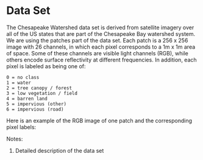 # Data Set
The Chesapeake Watershed data set is derived from satellite imagery over all of the US states that are part of the Chesapeake Bay watershed system. We are using the patches part of the data set. Each patch is a 256 x 256 image with 26 channels, in which each pixel corresponds to a 1m x 1m area of space. Some of these channels are visible light channels (RGB), while others encode surface reflectivity at different frequencies. In addition, each pixel is labeled as being one of:

    0 = no class
    1 = water
    2 = tree canopy / forest
    3 = low vegetation / field
    4 = barren land
    5 = impervious (other)
    6 = impervious (road) 

Here is an example of the RGB image of one patch and the corresponding pixel labels: 

Notes:
  1. Detailed description of the data set
